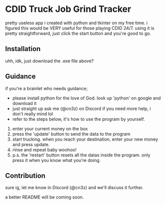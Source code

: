 # CDID Truck Job Grind Tracker
pretty useless app i created with python and tkinter on my free time. i figured this would be VERY useful for those playing CDID 24/7.
using it is pretty straightforward, just click the start button and you're good to go.

## Installation
uhh, idk, just download the .exe file above?

## Guidance
if you're a brainlet who needs guidance;
- please install python for the love of God. look up 'python' on google and download it
- just straight up ask me (@cn3z) on Discord if you need more help, i don't really mind lol
- refer to the steps below, it's how to use the program by yourself.

1. enter your current money on the box
2. press the 'update' button to send the data to the program
3. start trucking. when you reach your destination, enter your new money and press update.
4. rinse and repeat baby woohoo!
5. p.s. the 'restart' button resets all the datas inside the program. only press it when you know what you're doing.

## Contribution
sure ig, let me know in Discord (@cn3z) and we'll discuss it further.

a better README will be coming soon.
